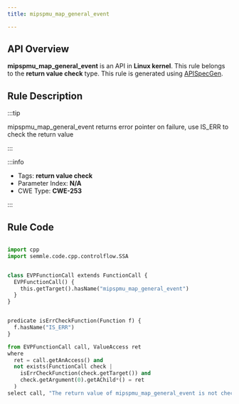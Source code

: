```yaml
---
title: mipspmu_map_general_event

---
```



## API Overview
**mipspmu_map_general_event** is an API in **Linux kernel**. This rule belongs to the **return value check** type. This rule is generated using [APISpecGen](../../tools/APISpecGen).
## Rule Description

:::tip

mipspmu_map_general_event returns error pointer on failure, use IS_ERR to check the return value

:::

:::info

- Tags: **return value check**
- Parameter Index: **N/A**
- CWE Type: **CWE-253**

:::

## Rule Code
```python

import cpp
import semmle.code.cpp.controlflow.SSA


class EVPFunctionCall extends FunctionCall {
  EVPFunctionCall() {
    this.getTarget().hasName("mipspmu_map_general_event")
  }
}


predicate isErrCheckFunction(Function f) {
  f.hasName("IS_ERR") 
}

from EVPFunctionCall call, ValueAccess ret
where
  ret = call.getAnAccess() and
  not exists(FunctionCall check |
    isErrCheckFunction(check.getTarget()) and
    check.getArgument(0).getAChild*() = ret
  )
select call, "The return value of mipspmu_map_general_event is not checked with IS_ERR."
    
```